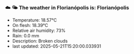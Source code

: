 ### ☁️ 🌤️  The weather in Florianópolis is: Florianópolis

- Temperature: 18.57°C
- On flesh: 18.39°C
- Relative air humidity: 73%
- Rain: 0.0 mm
- Description: Broken clouds
- last updated: 2025-05-21T15:20:00.033931
